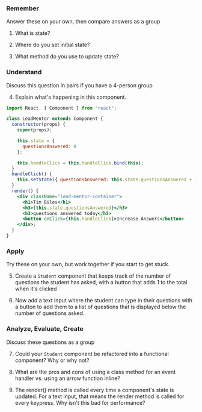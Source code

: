 ### Remember

Answer these on your own, then compare answers as a group

1.  What is state?

<!-- State is the "bottled" data created inside of the constructor. Similar to creating a variable in normal JS, this data is arranged in such a way that we can pass it to child components. -->
2.  Where do you set initial state?
<!-- In App.js, with the base data needed to start building functionality. -->

3.  What method do you use to update state?
<!-- this.setstate({propertyname: value}) -->

### Understand

Discuss this question in pairs if you have a 4-person group

4.  Explain what's happening in this component.
<!-- LeadMentor is called within App.js, and extends from Component in react.
When LeadMentor is called, the properties it is called with are passed in, similar to how a funciton can be called with arguments being passed in. A new value of questionsAnswered is created as a property within LeadMentor's state. The handleClick function updates questionsAnswered by increasing it by one whenever it is called. Finally, this class renders a div containing the mentor's name, how many questions they have answered today, and a button that increases the number of questions answered. -->

```jsx
import React, { Component } from "react";

class LeadMentor extends Component {
  constructor(props) {
    super(props);

    this.state = {
      questionsAnswered: 0
    };

    this.handleClick = this.handleClick.bind(this);
  }
  handleClick() {
    this.setState({ questionsAnswered: this.state.questionsAnswered + 1 });
  }
  render() {
    <div className="lead-mentor-container">
      <h1>Tim Biles</h1>
      <h3>{this.state.questionsAnswered}</h3>
      <h3>questions answered today</h3>
      <button onClick={this.handleClick}>Increase Answers</button>
    </div>;
  }
}
```

### Apply

Try these on your own, but work together if you start to get stuck.

5.  Create a `Student` component that keeps track of the number of questions the student has asked, with a button that adds 1 to the total when it's clicked

6.  Now add a text input where the student can type in their questions with a button to add them to a list of questions that is displayed below the number of questions asked.

### Analyze, Evaluate, Create

Discuss these questions as a group

7.  Could your `Student` component be refactored into a functional component? Why or why not?

8.  What are the pros and cons of using a class method for an event handler vs. using an arrow function inline?

9.  The render() method is called every time a component's state is updated. For a text input, that means the render method is called for every keypress. Why isn't this bad for performance?
